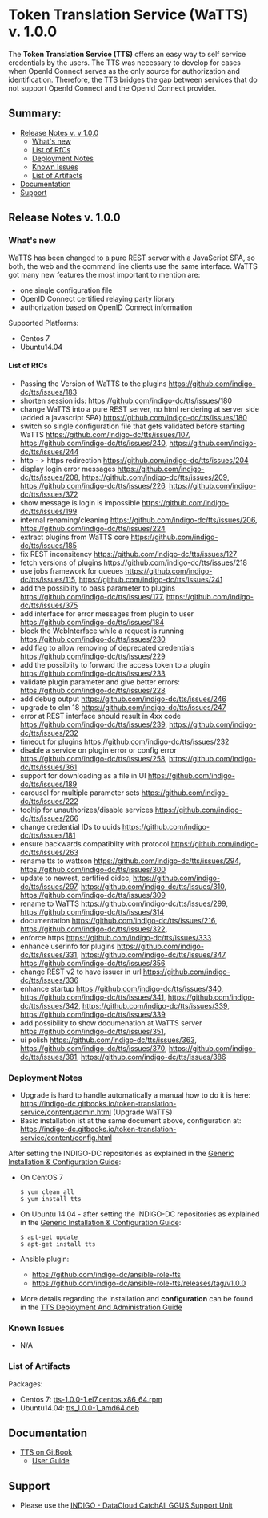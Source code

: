 # Token Translation Service (WaTTS) v. 1.0.0

The **Token Translation Service (TTS)** offers an easy way to self service credentials by the users. The TTS was necessary to develop for cases when OpenId Connect serves as the only source for authorization and identification. Therefore, the TTS bridges the gap between services that do not support OpenId Connect and the OpenId Connect provider. 

## Summary:

<!--
* Updates
  * [TTS v. 0.4.0](https://indigo-dc.gitbooks.io/indigo-datacloud-releases/content/indigo1/first_update_of_indigo-1.html#tts) <br>
-->

* [Release Notes v. v 1.0.0](#id1)
  * [What's new](#id2)
  * [List of RfCs](#id3)
  * [Deployment Notes](#id4)
  * [Known Issues](#id5)
  * [List of Artifacts](#id7)
* [Documentation](#id6)
* [Support](#id8)


<a id="id1"></a>
## Release Notes v. 1.0.0

<a id="id2"></a>
### What's new

WaTTS has been changed to a pure REST server with a JavaScript SPA, so both, the web and the command line clients use the same interface.
WaTTS got many new features the most important to mention are:
* one single configuration file
* OpenID Connect certified relaying party library
* authorization based on OpenID Connect information

Supported Platforms:
* Centos 7
* Ubuntu14.04

<a id="id3"></a>
#### List of RfCs 

* Passing the Version of WaTTS to the plugins https://github.com/indigo-dc/tts/issues/183
* shorten session ids: https://github.com/indigo-dc/tts/issues/180
* change WaTTS into a pure REST server, no html rendering at server side (added a javascript SPA) https://github.com/indigo-dc/tts/issues/180
* switch so single configuration file that gets validated before starting WaTTS https://github.com/indigo-dc/tts/issues/107, https://github.com/indigo-dc/tts/issues/240, https://github.com/indigo-dc/tts/issues/244
* http - > https redirection https://github.com/indigo-dc/tts/issues/204
* display login error messages https://github.com/indigo-dc/tts/issues/208, https://github.com/indigo-dc/tts/issues/209, https://github.com/indigo-dc/tts/issues/226, https://github.com/indigo-dc/tts/issues/372
* show message is login is impossible https://github.com/indigo-dc/tts/issues/199
* internal renaming/cleaning https://github.com/indigo-dc/tts/issues/206, https://github.com/indigo-dc/tts/issues/224
* extract plugins from WaTTS core https://github.com/indigo-dc/tts/issues/185
* fix REST inconsitency https://github.com/indigo-dc/tts/issues/127
* fetch versions of plugins https://github.com/indigo-dc/tts/issues/218
* use jobs framework for queues https://github.com/indigo-dc/tts/issues/115, https://github.com/indigo-dc/tts/issues/241
* add the possiblity to pass parameter to plugins https://github.com/indigo-dc/tts/issues/177, https://github.com/indigo-dc/tts/issues/375
* add interface for error messages from plugin to user https://github.com/indigo-dc/tts/issues/184
* block the WebInterface while a request is running https://github.com/indigo-dc/tts/issues/230
* add flag to allow removing of deprecated credentials https://github.com/indigo-dc/tts/issues/229
* add the possiblity to forward the access token to a plugin https://github.com/indigo-dc/tts/issues/233
* validate plugin parameter and give better errors: https://github.com/indigo-dc/tts/issues/228
* add debug output https://github.com/indigo-dc/tts/issues/246
* upgrade to elm 18 https://github.com/indigo-dc/tts/issues/247
* error at REST interface should result in 4xx code https://github.com/indigo-dc/tts/issues/239, https://github.com/indigo-dc/tts/issues/232
* timeout for plugins https://github.com/indigo-dc/tts/issues/232
* disable a service on plugin error or config error https://github.com/indigo-dc/tts/issues/258, https://github.com/indigo-dc/tts/issues/361
* support for downloading as a file in UI https://github.com/indigo-dc/tts/issues/189
* carousel for multiple parameter sets https://github.com/indigo-dc/tts/issues/222
* tooltip for unauthorizes/disable services https://github.com/indigo-dc/tts/issues/266
* change credential IDs to uuids https://github.com/indigo-dc/tts/issues/181
* ensure backwards compatibilty with protocol https://github.com/indigo-dc/tts/issues/263
* rename tts to wattson https://github.com/indigo-dc/tts/issues/294, https://github.com/indigo-dc/tts/issues/300
* update to newest, certified oidcc, https://github.com/indigo-dc/tts/issues/297, https://github.com/indigo-dc/tts/issues/310, https://github.com/indigo-dc/tts/issues/309
* rename to WaTTS https://github.com/indigo-dc/tts/issues/299, https://github.com/indigo-dc/tts/issues/314
* documentation https://github.com/indigo-dc/tts/issues/216, https://github.com/indigo-dc/tts/issues/322,
* enforce https https://github.com/indigo-dc/tts/issues/333
* enhance userinfo for plugins https://github.com/indigo-dc/tts/issues/331, https://github.com/indigo-dc/tts/issues/347, https://github.com/indigo-dc/tts/issues/356
* change REST v2 to have issuer in url https://github.com/indigo-dc/tts/issues/336
* enhance startup https://github.com/indigo-dc/tts/issues/340, https://github.com/indigo-dc/tts/issues/341, https://github.com/indigo-dc/tts/issues/342, https://github.com/indigo-dc/tts/issues/339, https://github.com/indigo-dc/tts/issues/339
* add possibility to show documenation at WaTTS server https://github.com/indigo-dc/tts/issues/351,
* ui polish https://github.com/indigo-dc/tts/issues/363, https://github.com/indigo-dc/tts/issues/370, https://github.com/indigo-dc/tts/issues/381, https://github.com/indigo-dc/tts/issues/386
<a id="id4"></a>

### Deployment Notes

* Upgrade is hard to handle automatically a manual how to do it is here: https://indigo-dc.gitbooks.io/token-translation-service/content/admin.html (Upgrade WaTTS)
* Basic installation ist at the same document above, configuration at: https://indigo-dc.gitbooks.io/token-translation-service/content/config.html

After setting the INDIGO-DC repositories as explained in the [Generic Installation & Configuration Guide](../generic_installation_and_configuration_guide_1.md):
* On CentOS 7 

  ```$ yum clean all```</br>
  ```$ yum install tts```

* On Ubuntu 14.04 - after setting the INDIGO-DC repositories as explained in the [Generic Installation & Configuration Guide](../generic_installation_and_configuration_guide_1.md):

  ```$ apt-get update```</br>
  ```$ apt-get install tts```

* Ansible plugin:
  * https://github.com/indigo-dc/ansible-role-tts
  * https://github.com/indigo-dc/ansible-role-tts/releases/tag/v1.0.0

* More details regarding the installation and **configuration** can be found in the [TTS Deployment And Administration Guide](https://indigo-dc.gitbooks.io/token-translation-service/content/admin.html)

<a id="id5"></a>
### Known Issues

* N/A

<a id="id7"></a>
### List of Artifacts

Packages:
* Centos 7: [tts-1.0.0-1.el7.centos.x86_64.rpm](http://repo.indigo-datacloud.eu/repository/indigo/2/centos7/x86_64/base/tts-1.0.0-1.el7.centos.x86_64.rpm)
* Ubuntu14.04: [tts_1.0.0-1_amd64.deb](http://repo.indigo-datacloud.eu/repository/indigo/2/ubuntu/dists/xenial/main/binary-amd64/tts_1.0.0-1_amd64.deb)

<a id="id6"></a>
## Documentation

* [TTS on GitBook](https://indigo-dc.gitbooks.io/token-translation-service/content/)
  * [User Guide](https://indigo-dc.gitbooks.io/token-translation-service/content/user.html)

<a id="id8"></a>
## Support

* Please use the [INDIGO - DataCloud CatchAll GGUS Support Unit](https://wiki.egi.eu/wiki/GGUS:INDIGO_DataCloud_Catch-all_FAQ)
